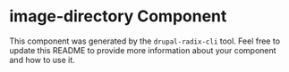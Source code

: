 # image-directory Component

This component was generated by the `drupal-radix-cli` tool. Feel free to update this README to provide more information about your component and how to use it.